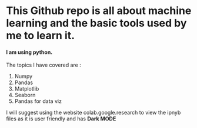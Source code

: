 <h1>This Github repo is all about machine learning and the basic tools used by me to learn it.</h1>
<h4>I am using python.</h4>
The topics I have covered are :
  <ol>
  <li>Numpy</li>
  <li>Pandas</li>
  <li>Matplotlib </li>
  <li>Seaborn</li>
  <li>Pandas for data viz</li>
  </ol>

<p>I will suggest using the website colab.google.research to view the ipnyb files as it is user friendly and has <strong> Dark MODE</strong></p>
